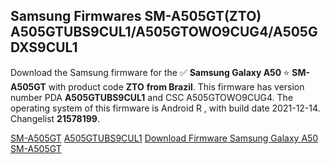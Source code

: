 <h2>Samsung Firmwares SM-A505GT(ZTO) A505GTUBS9CUL1/A505GTOWO9CUG4/A505GDXS9CUL1</h2>
Download the Samsung firmware for the ✅ <strong>Samsung Galaxy A50 </strong> ⭐ <strong>SM-A505GT</strong> with product code <strong>ZTO</strong> <strong> from Brazil</strong>. This firmware has version number PDA <strong>A505GTUBS9CUL1</strong> and CSC A505GTOWO9CUG4. The operating system of this firmware is Android R , with build date 2021-12-14. Changelist <strong>21578199</strong>.


[SM-A505GT](https://samfirm.shop/samsung/model/SM-A505GT)
[A505GTUBS9CUL1](https://samfirm.shop/samsung/pda/A505GTUBS9CUL1)
[Download Firmware Samsung Galaxy A50 SM-A505GT](https://samfirm.shop/samsung/firmware/482003)
